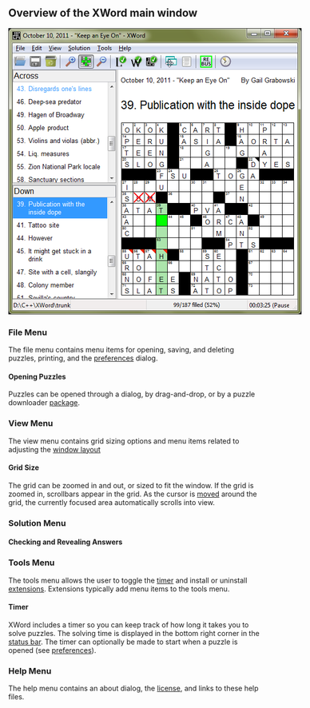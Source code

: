 Overview of the XWord main window
---------------------------------

<!-- Fancy image map -->

<div class="image-map"
     onmouseover="this.className='image-map focused'"
     onmouseout="this.className='image-map'"
     style="width: 587px;">

<div style="position: relative;">
<img src="images/window.png"/>

<!-- The rectangles -->
<div style="position:absolute; left:8px; top:31px; width:31px; height:17px;">
    <a href="#file_menu" title="File Menu"></a>
</div>
<div style="position:absolute; left:42px; top:31px; width:34px; height:17px;">
    <a href="#view_menu" title="View Menu"></a>
</div>
<div style="position:absolute; left:80px; top:31px; width:54px; height:17px;">
    <a href="#solution_menu" title="Solution Menu"></a>
</div>
<div style="position:absolute; left:139px; top:31px; width:39px; height:17px;">
    <a href="#tools_menu" title="Tools Menu"></a>
</div>
<div style="position:absolute; left:182px; top:31px; width:34px; height:17px;">
    <a href="#help_menu" title="Help Menu"></a>
</div>
<div style="position:absolute; left:9px; top:52px; width:27px; height:29px;">
    <a href="#opening_puzzle" title="Open Puzzle"></a>
</div>
<div style="position:absolute; left:38px; top:52px; width:30px; height:29px;">
    <a href="#saving_puzzle" title="Save Puzzle"></a>
</div>
<div style="position:absolute; left:70px; top:52px; width:30px; height:29px;">
    <a href="#file_menu" title="Delete Puzzle"></a>
</div>
<div style="position:absolute; left:105px; top:52px; width:97px; height:29px;">
    <a href="#grid_size" title="Grid Size"></a>
</div>
<div style="position:absolute; left:206px; top:52px; width:97px; height:29px;">
    <a href="#check" title="Check Solution"></a>
</div>
<div style="position:absolute; left:307px; top:52px; width:32px; height:29px;">
    <a href="layout.html" title="Edit Layout"></a>
</div>
<div style="position:absolute; left:341px; top:52px; width:32px; height:29px;">
    <a href="#notes" title="Notes"></a>
</div>
<div style="position:absolute; left:380px; top:52px; width:32px; height:29px;">
    <a href="#timer" title="Timer"></a>
</div>
<div style="position:absolute; left:9px; top:83px; width:207px; height:458px;">
    <a href="#clue_list" title="Clue Lists"></a>
</div>
<div style="position:absolute; left:221px; top:126px; width:358px; height:49px;">
    <a href="#clue_prompt" title="Clue Prompt"></a>
</div>
<div style="position:absolute; left:221px; top:83px; width:358px; height:38px;">
    <a href="#metadata" title="Title, Author, and Copyright"></a>
</div>
<div style="position:absolute; left:248px; top:325px; width:48px; height:25px;">
    <a href="#incorrect_letter" title="Incorrect Letters"></a>
</div>
<div style="position:absolute; left:225px; top:440px; width:71px; height:25px;">
    <a href="#revealed_letter" title="Revealed Letters"></a>
</div>
<div style="position:absolute; left:478px; top:256px; width:25px; height:25px;">
    <a href="#checked letters" title="Checked Letters"></a>
</div>
<div style="position:absolute; left:294px; top:350px; width:25px; height:184px;">
    <a href="#navigation" title="Grid Navigation"></a>
</div>
<div style="position:absolute; left:480px; top:544px; width:97px; height:19px;">
    <a href="#timer" title="Timer"></a>
</div>
<div style="position:absolute; left:8px; top:544px; width:468px; height:19px;">
    <a href="#status_bar" title="Status Bar"></a>
</div>
</div>

</div>


<!-- Information -->

### File Menu ###

The file menu contains menu items for opening, saving, and deleting puzzles,
printing, and the [preferences](preferences.html) dialog.

#### Opening Puzzles ####

Puzzles can be opened through a dialog, by drag-and-drop, or by a puzzle
downloader [package](packages.html).


### View Menu ###

The view menu contains grid sizing options and menu items related to adjusting
the [window layout](layout.html)

#### Grid Size ####

The grid can be zoomed in and out, or sized to fit the window.  If the grid
is zoomed in, scrollbars appear in the grid.  As the cursor is
[moved](navigation.html) around the grid, the currently focused area
automatically scrolls into view.


### Solution Menu ###

#### Checking and Revealing Answers ####


### Tools Menu ###

The tools menu allows the user to toggle the [timer](#timer) and install or uninstall
[extensions](packages.html).  Extensions typically add menu items to the tools
menu.

#### Timer ####

XWord includes a timer so you can keep track of how long it takes you to solve
puzzles.  The solving time is displayed in the bottom right corner in the
[status bar](#status_bar).  The timer can optionally be made to start when
a puzzle is opened (see [preferences](preferences.html#solving_preferences)).


### Help Menu ###

The help menu contains an about dialog, the [license](license.html), and links
to these help files.
